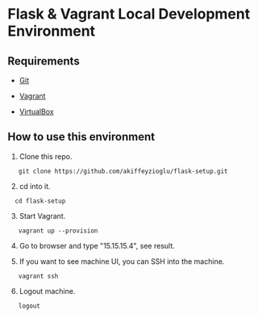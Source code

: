 # Flask & Vagrant Local Development Environment

## Requirements

* [Git](https://git-scm.com/downloads)

* [Vagrant](https://www.vagrantup.com/downloads)

* [VirtualBox](https://www.virtualbox.org/wiki/VirtualBox)

## How to use this environment

1. Clone this repo. 
```
   git clone https://github.com/akiffeyzioglu/flask-setup.git  
```
2. cd into it. 
```
  cd flask-setup
```
3. Start Vagrant.
```
   vagrant up --provision
```

4. Go to browser and type "15.15.15.4", see result.

5.  If you want to see machine UI, you can SSH into the machine.
```
   vagrant ssh
```
6. Logout machine.
```
   logout
```